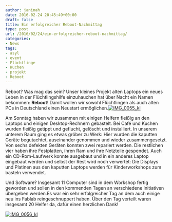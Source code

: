 ```yaml
---
author: janinah
date: 2016-02-24 20:45:49+00:00
draft: false
title: Ein erfolgreicher Reboot-Nachmittag
type: post
url: /2016/02/24/ein-erfolgreicher-reboot-nachmittag/
categories:
- News
tags:
- asyl
- event
- Flüchtlinge
- Kuchen
- projekt
- Reboot
---
```


Reboot? Was mag das sein? Unser kleines Projekt alten Laptops ein neues Leben in der Flüchtlingshilfe einzuhauchen hat über Nacht ein Namen bekommen: **Reboot**! Damit wollen wir sowohl Flüchtlingen als auch alten PCs in Deutschland einen Neustart ermöglichen.[![IMG_0055_kl](https://www.fablab-neckar-alb.org/wp-content/uploads/2016/02/IMG_0055_kl.jpg)
](https://www.fablab-neckar-alb.org/wp-content/uploads/2016/02/IMG_0055_kl.jpg)

Am Sonntag haben wir zusammen mit einigen Helfern fleißig an den Laptops und einigen Desktop-Rechnern gebastelt. Bei Café und Kuchen wurden fleißig getippt und geflucht, gelöscht und installiert. In unserem unterem Raum ging es etwas gröber zu Werk: Hier wurden die kaputten Geräte begutachtet, auseinander genommen und wieder zusammengesetzt. Von sechs defekten Geräten konnten zwei repariert werden. Die restlichen vier haben ihre Festplatten, ihren Ram und ihre Netzteile gespendet. Auch ein CD-Rom-Laufwerk konnte ausgebaut und in ein anderes Laptop eingebaut werden und selbst der Rest wird noch verwertet: Die Displays und Platinen aus den kaputten Laptops werden für Kinderworkshops zum basteln verwendet.

Und Software? Insgesamt 11 Computer sind in dem Workshop fertig geworden und sollen in den kommenden Tagen an verschiedene Initiativen übergeben werden.Es war ein sehr erfolgreicher Tag an dem auch einige neu ins Fablab reingeschnuppert haben. Über den Tag verteilt waren insgesamt 20 Helfer da, dafür einen herzlichen Dank!

[![IMG_0056_kl](https://www.fablab-neckar-alb.org/wp-content/uploads/2016/02/IMG_0056_kl.jpg)
](https://www.fablab-neckar-alb.org/wp-content/uploads/2016/02/IMG_0056_kl.jpg)
